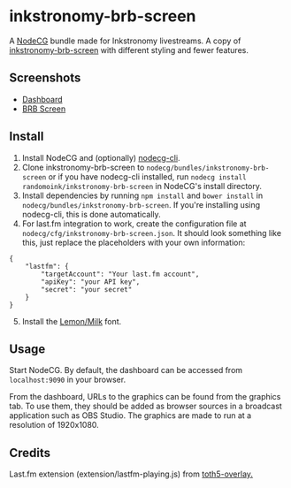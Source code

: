 # inkstronomy-brb-screen

A [NodeCG](http://github.com/nodecg/nodecg) bundle made for Inkstronomy livestreams. A copy of [inkstronomy-brb-screen](https://github.com/randomoink/inkstronomy-overlays) with different styling and fewer features.

## Screenshots

* [Dashboard](https://i.imgur.com/ODbymgQ.png)
* [BRB Screen](https://i.imgur.com/NJ93QlS.png)

## Install

1. Install NodeCG and (optionally) [nodecg-cli](https://github.com/nodecg/nodecg-cli).
2. Clone inkstronomy-brb-screen to `nodecg/bundles/inkstronomy-brb-screen` or if you have nodecg-cli installed, run `nodecg install randomoink/inkstronomy-brb-screen` in NodeCG's install directory.
3. Install dependencies by running `npm install` and `bower install` in `nodecg/bundles/inkstronomy-brb-screen`. If you're installing using nodecg-cli, this is done automatically.
4. For last.fm integration to work, create the configuration file at `nodecg/cfg/inkstronomy-brb-screen.json`.
It should look something like this, just replace the placeholders with your own information:
```
{
	"lastfm": {
		"targetAccount": "Your last.fm account",
		"apiKey": "your API key",
		"secret": "your secret"
	}
}
```
5. Install the [Lemon/Milk](https://www.dafont.com/lemon-milk.font) font.

## Usage

Start NodeCG. By default, the dashboard can be accessed from `localhost:9090` in your browser.

From the dashboard, URLs to the graphics can be found from the graphics tab. To use them, they should be added as browser sources in a broadcast application such as OBS Studio. The graphics are made to run at a resolution of 1920x1080.

## Credits

Last.fm extension (extension/lastfm-playing.js) from [toth5-overlay.](https://github.com/TipoftheHats/toth5-overlay)